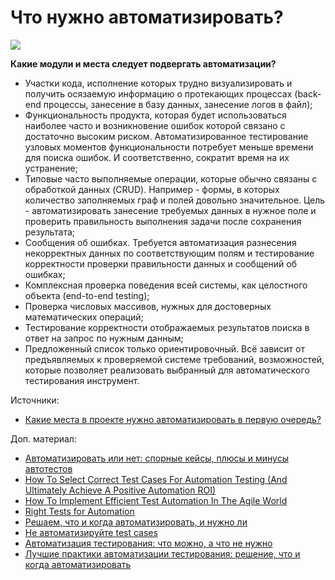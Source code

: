 # Что нужно автоматизировать?

![](https://lh6.googleusercontent.com/yDbU5SIioPOuXUCODDzKU\_bID9PTPggk12UDYTBN9UTdP02fGiaKqbV5YL0KgWbnz-HLpzLQje\_5ROaA1t0GHhrappPZZOQxvABAQaAHMhllGxmPmRFnMlT\_j\_R0OhVDoubluW70)

**Какие модули и места следует подвергать автоматизации?**

* Участки кода, исполнение которых трудно визуализировать и получить осязаемую информацию о протекающих процессах (back-end процессы, занесение в базу данных, занесение логов в файл);
* Функциональность продукта, которая будет использоваться наиболее часто и возникновение ошибок которой связано с достаточно высоким риском. Автоматизированное тестирование узловых моментов функциональности потребует меньше времени для поиска ошибок. И соответственно, сократит время на их устранение;
* Типовые часто выполняемые операции, которые обычно связаны с обработкой данных (CRUD). Например - формы, в которых количество заполняемых граф и полей довольно значительное. Цель - автоматизировать занесение требуемых данных в нужное поле и проверить правильность выполнения задачи после сохранения результата;
* Сообщения об ошибках. Требуется автоматизация разнесения некорректных данных по соответствующим полям и тестирование корректности проверки правильности данных и сообщений об ошибках;
* Комплексная проверка поведения всей системы, как целостного объекта (end-to-end testing);
* Проверка числовых массивов, нужных для достоверных математических операций;
* Тестирование корректности отображаемых результатов поиска в ответ на запрос по нужным данным;
* Предложенный список только ориентировочный. Всё зависит от предъявляемых к проверяемой системе требований, возможностей, которые позволяет реализовать выбранный для автоматического тестирования инструмент.

Источники:

* [Какие места в проекте нужно автоматизировать в первую очередь?](https://software-testing.org/automation-testing/kakie-mesta-v-proekte-nuzhno-avtomatizirovat-v-pervuyu-ochered.html)

Доп. материал:

* [Автоматизировать или нет: спорные кейсы, плюсы и минусы автотестов](https://habr.com/ru/post/653721/)
* [How To Select Correct Test Cases For Automation Testing (And Ultimately Achieve A Positive Automation ROI)](https://www.softwaretestinghelp.com/manual-to-automation-testing-process-challenges/)
* [How To Implement Efficient Test Automation In The Agile World](https://www.softwaretestinghelp.com/automation-in-agile-world/)
* [Right Tests for Automation](https://www.softwaretestinghelp.com/automation-testing-tutorial-1/#:\~:text=to%20strategize%20automation.-,Right%20Tests%20for%20Automation,-The%20best%20way)
* [Решаем, что и когда автоматизировать, и нужно ли](https://testengineer.ru/reshaem-chto-i-kogda-avtomatizirovat/)
* [Не автоматизируйте test cases](https://habr.com/ru/post/652499/)
* [Автоматизация тестирования: что можно, а что не нужно](https://cleverics.ru/digital/2021/01/sw-testing-automation/)
* [Лучшие практики автоматизации тестирования: решение, что и когда автоматизировать](https://telegra.ph/Luchshie-praktiki-avtomatizacii-testirovaniya-reshenie-chto-i-kogda-avtomatizirovat-05-06)
